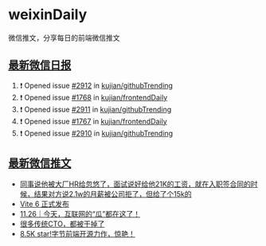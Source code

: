 # weixinDaily
微信推文，分享每日的前端微信推文

## [最新微信日报](https://github.com/kujian/weixinDaily/issues)

<!--START_SECTION:activity-->
1. ❗ Opened issue [#2912](https://github.com/kujian/githubTrending/issues/2912) in [kujian/githubTrending](https://github.com/kujian/githubTrending)
2. ❗ Opened issue [#1768](https://github.com/kujian/frontendDaily/issues/1768) in [kujian/frontendDaily](https://github.com/kujian/frontendDaily)
3. ❗ Opened issue [#2911](https://github.com/kujian/githubTrending/issues/2911) in [kujian/githubTrending](https://github.com/kujian/githubTrending)
4. ❗ Opened issue [#1767](https://github.com/kujian/frontendDaily/issues/1767) in [kujian/frontendDaily](https://github.com/kujian/frontendDaily)
5. ❗ Opened issue [#2910](https://github.com/kujian/githubTrending/issues/2910) in [kujian/githubTrending](https://github.com/kujian/githubTrending)
<!--END_SECTION:activity-->


## [最新微信推文](https://weixin.qdkfweb.cn/)

<!-- BLOG-POST-LIST:START -->
- [同事说他被大厂HR给忽悠了，面试说好给他21K的工资，就在入职签合同的时候，结果对方说2.1w的月薪被公司拒了，但给了个15k的](https://weixin.qdkfweb.cn/59428.html)
- [Vite 6 正式发布](https://weixin.qdkfweb.cn/59397.html)
- [11.26｜今天，互联网的“瓜”都在这了！](https://weixin.qdkfweb.cn/59439.html)
- [很多传统CTO，都被干掉了](https://weixin.qdkfweb.cn/59442.html)
- [8.5K star!字节前端开源力作，惊艳！](https://weixin.qdkfweb.cn/59455.html)
<!-- BLOG-POST-LIST:END -->